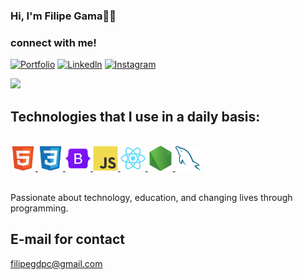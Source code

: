 ### Hi, I'm Filipe Gama👋🏻

### connect with me!

[![Portfolio](https://img.shields.io/website-up-down-green-red/http/monip.org.svg)](https://filipegdpc.github.io/Portifolio/)
[![Linkedln](https://img.shields.io/badge/LinkedIn-0077B5?style=for-the-badge&logo=linkedin&logoColor=white
)](https://www.linkedin.com/in/filipegdpc/)
[![Instagram](https://img.shields.io/badge/Instagram-E4405F?style=for-the-badge&logo=instagram&logoColor=white)](https://www.instagram.com/filipegdev/)

<a href="#">
  <img height="180" src="https://streak-stats.demolab.com/?user=FilipeGDPC" />
</a>


## Technologies that I use in a daily basis:

<div style="display: inline_block"><br/>
    <a href="https://developer.mozilla.org/en-US/docs/Glossary/HTML5" target="_blank" rel="noreferrer"> <img src="https://raw.githubusercontent.com/devicons/devicon/master/icons/html5/html5-original.svg" width="40" height="40"/> </a>
   <a href="https://www.w3.org/TR/2001/WD-css3-roadmap-20010523/" target="_blank" rel="noreferrer"> <img src="https://raw.githubusercontent.com/devicons/devicon/master/icons/css3/css3-original.svg" width="40" height="40"/> </a> 
     <a href="https:https://getbootstrap.com/docs/4.1/getting-started/introduction/" target="_blank" rel="noreferrer"> <img src="https://raw.githubusercontent.com/devicons/devicon/master/icons/bootstrap/bootstrap-original.svg" width="40" height="40"/> </a>  
   <a href="https://developer.mozilla.org/en-US/docs/Web/JavaScript" target="_blank" rel="noreferrer"> <img src="https://raw.githubusercontent.com/devicons/devicon/master/icons/javascript/javascript-original.svg" alt="javascript" width="40" height="40"/> </a>
   <a href="https://legacy.reactjs.org/docs/getting-started.html" target="_blank" rel="noreferrer"> <img src="https://raw.githubusercontent.com/devicons/devicon/master/icons/react/react-original.svg" alt="javascript" width="40" height="40"/> </a>
    <a href="https://nodejs.org/api/documentation.html" target="_blank" rel="noreferrer"> <img src="https://raw.githubusercontent.com/devicons/devicon/master/icons/nodejs/nodejs-original.svg" width="40" height="40"/> </a> 
    <a href="https://dev.mysql.com/doc/" target="_blank" rel="noreferrer"> <img src="https://raw.githubusercontent.com/devicons/devicon/master/icons/mysql/mysql-original.svg" width="40" height="40"/> </a> 
    </div><br/>

Passionate about technology, education, and changing lives through programming.


## E-mail for contact
filipegdpc@gmail.com
